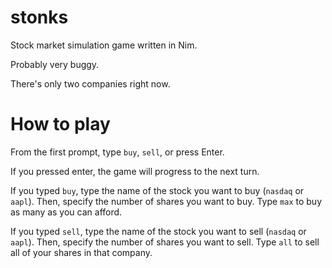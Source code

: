 # stonks
Stock market simulation game written in Nim.

Probably very buggy.

There's only two companies right now.

# How to play
From the first prompt, type `buy`, `sell`, or press Enter.

If you pressed enter, the game will progress to the next turn.

If you typed `buy`, type the name of the stock you want to buy (`nasdaq` or `aapl`). Then, specify the number of shares you want to buy. Type `max` to buy as many as you can afford.

If you typed `sell`, type the name of the stock you want to sell (`nasdaq` or `aapl`). Then, specify the number of shares you want to sell. Type `all` to sell all of your shares in that company.
